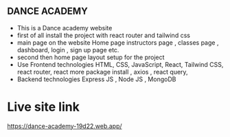 
## DANCE ACADEMY
* This is a Dance academy website 
* first of all install the project with react router and tailwind css 
* main page on the website Home page instructors page , classes page , dashboard, login , sign up page etc. 
* second then home page layout setup for the project
* Use Frontend technologies HTML, CSS, JavaScript, React, Tailwind CSS, react router, react more package install , axios , react query, 
* Backend technologies Express JS , Node JS , MongoDB 
# Live site link
https://dance-academy-19d22.web.app/
